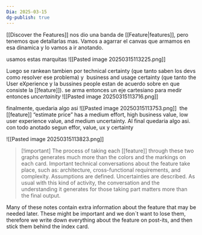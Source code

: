 ```yaml
---
Dia: 2025-03-15
dg-publish: true
---
```

[[Discover the Features]] nos dio una banda de [[Feature|features]], pero tenemos que detallarlas mas. Vamos a agarrar el canvas que armamos en esa dinamica y lo vamos a ir anotando.

usamos estas marquitas 
![[Pasted image 20250315113225.png]]

Luego se rankean tambien por technical certainty (que tanto saben los devs como resolver ese problema) y  business and usage certainty (que tanto the User eXperience y la bussines people estan de acuerdo sobre en que consiste la [[feature]]). se arma entonces un eje cartesiano para medir entonces *uncertainity*
![[Pasted image 20250315113716.png]]


finalmente, quedaria algo asi 
![[Pasted image 20250315113753.png]] 
 the [[feature]] “estimate price” has a medium effort, high business value, low user experience value, and medium uncertainty.
Al final quedaria algo asi. con todo anotado segun effor, value, ux y certainty

![[Pasted image 20250315113823.png]]


>[!important] The process of taking each [[feature]] through these two graphs generates much more than the colors and the markings on each card. Important technical conversations about the feature take place, such as: architecture, cross-functional requirements, and complexity. Assumptions are defined. Uncertainties are described. As usual with this kind of activity, the conversation and the understanding it generates for those taking part matters more than the final output.

Many of these notes contain extra information about the feature that may be needed later. These might be important and we don´t want to lose them, therefore we write down everything about the feature on post-its, and then stick them behind the index card.